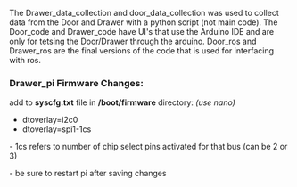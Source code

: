 <p>The Drawer_data_collection and door_data_collection was used to collect data from the Door and Drawer with a python script (not main code). 
The Door_code and Drawer_code have UI's that use the Arduino IDE and are only for tetsing the Door/Drawer through the arduino.
Door_ros and Drawer_ros are the final versions of the code that is used for interfacing with ros.</p>

<h3>Drawer_pi Firmware Changes:</h3>
<p>add to <b>syscfg.txt</b> file in <b>/boot/firmware</b> directory: <i>(use nano)</i></p>
<ul>
  <li>dtoverlay=i2c0</li>
  <li>dtoverlay=spi1-1cs</li>
  </ul>
<p>
- 1cs refers to number of chip select pins activated for that bus (can be 2 or 3)
<div>- be sure to restart pi after saving changes</div>
</p>
